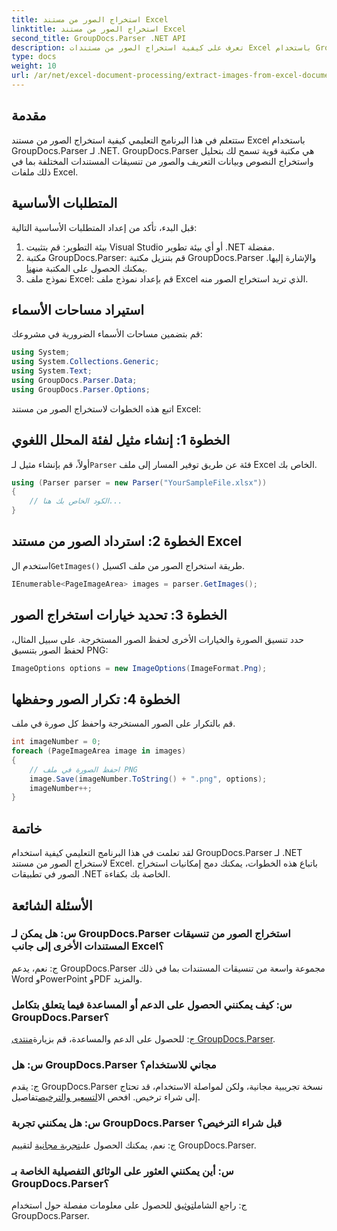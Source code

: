 ```yaml
---
title: استخراج الصور من مستند Excel
linktitle: استخراج الصور من مستند Excel
second_title: GroupDocs.Parser .NET API
description: تعرف على كيفية استخراج الصور من مستندات Excel باستخدام GroupDocs.Parser لـ .NET. دليل خطوة بخطوة مع أمثلة التعليمات البرمجية.
type: docs
weight: 10
url: /ar/net/excel-document-processing/extract-images-from-excel-document/
---
```

## مقدمة
ستتعلم في هذا البرنامج التعليمي كيفية استخراج الصور من مستند Excel باستخدام GroupDocs.Parser لـ .NET. GroupDocs.Parser هي مكتبة قوية تسمح لك بتحليل واستخراج النصوص وبيانات التعريف والصور من تنسيقات المستندات المختلفة بما في ذلك ملفات Excel.
## المتطلبات الأساسية
قبل البدء، تأكد من إعداد المتطلبات الأساسية التالية:
1. بيئة التطوير: قم بتثبيت Visual Studio أو أي بيئة تطوير .NET مفضلة.
2.  مكتبة GroupDocs.Parser: قم بتنزيل مكتبة GroupDocs.Parser والإشارة إليها. يمكنك الحصول على المكتبة من[هنا](https://releases.groupdocs.com/parser/net/).
3. نموذج ملف Excel: قم بإعداد نموذج ملف Excel الذي تريد استخراج الصور منه.
## استيراد مساحات الأسماء
قم بتضمين مساحات الأسماء الضرورية في مشروعك:
```csharp
using System;
using System.Collections.Generic;
using System.Text;
using GroupDocs.Parser.Data;
using GroupDocs.Parser.Options;
```
اتبع هذه الخطوات لاستخراج الصور من مستند Excel:
## الخطوة 1: إنشاء مثيل لفئة المحلل اللغوي
 أولاً، قم بإنشاء مثيل لـ`Parser` فئة عن طريق توفير المسار إلى ملف Excel الخاص بك.
```csharp
using (Parser parser = new Parser("YourSampleFile.xlsx"))
{
    // الكود الخاص بك هنا...
}
```
## الخطوة 2: استرداد الصور من مستند Excel
 استخدم ال`GetImages()` طريقة استخراج الصور من ملف اكسيل.
```csharp
IEnumerable<PageImageArea> images = parser.GetImages();
```
## الخطوة 3: تحديد خيارات استخراج الصور
حدد تنسيق الصورة والخيارات الأخرى لحفظ الصور المستخرجة. على سبيل المثال، لحفظ الصور بتنسيق PNG:
```csharp
ImageOptions options = new ImageOptions(ImageFormat.Png);
```
## الخطوة 4: تكرار الصور وحفظها
قم بالتكرار على الصور المستخرجة واحفظ كل صورة في ملف.
```csharp
int imageNumber = 0;
foreach (PageImageArea image in images)
{
    // احفظ الصورة في ملف PNG
    image.Save(imageNumber.ToString() + ".png", options);
    imageNumber++;
}
```
## خاتمة
لقد تعلمت في هذا البرنامج التعليمي كيفية استخدام GroupDocs.Parser لـ .NET لاستخراج الصور من مستند Excel. باتباع هذه الخطوات، يمكنك دمج إمكانيات استخراج الصور في تطبيقات .NET الخاصة بك بكفاءة.

## الأسئلة الشائعة
### س: هل يمكن لـ GroupDocs.Parser استخراج الصور من تنسيقات المستندات الأخرى إلى جانب Excel؟
ج: نعم، يدعم GroupDocs.Parser مجموعة واسعة من تنسيقات المستندات بما في ذلك Word وPowerPoint وPDF والمزيد.
### س: كيف يمكنني الحصول على الدعم أو المساعدة فيما يتعلق بتكامل GroupDocs.Parser؟
 ج: للحصول على الدعم والمساعدة، قم بزيارة[منتدى GroupDocs.Parser](https://forum.groupdocs.com/c/parser/17).
### س: هل GroupDocs.Parser مجاني للاستخدام؟
 ج: يقدم GroupDocs.Parser نسخة تجريبية مجانية، ولكن لمواصلة الاستخدام، قد تحتاج إلى شراء ترخيص. افحص ال[التسعير والترخيص](https://purchase.groupdocs.com/buy)تفاصيل.
### س: هل يمكنني تجربة GroupDocs.Parser قبل شراء الترخيص؟
 ج: نعم، يمكنك الحصول على[تجربة مجانية](https://releases.groupdocs.com/) لتقييم GroupDocs.Parser.
### س: أين يمكنني العثور على الوثائق التفصيلية الخاصة بـ GroupDocs.Parser؟
 ج: راجع الشامل[توثيق](https://reference.groupdocs.com/parser/net/) للحصول على معلومات مفصلة حول استخدام GroupDocs.Parser.